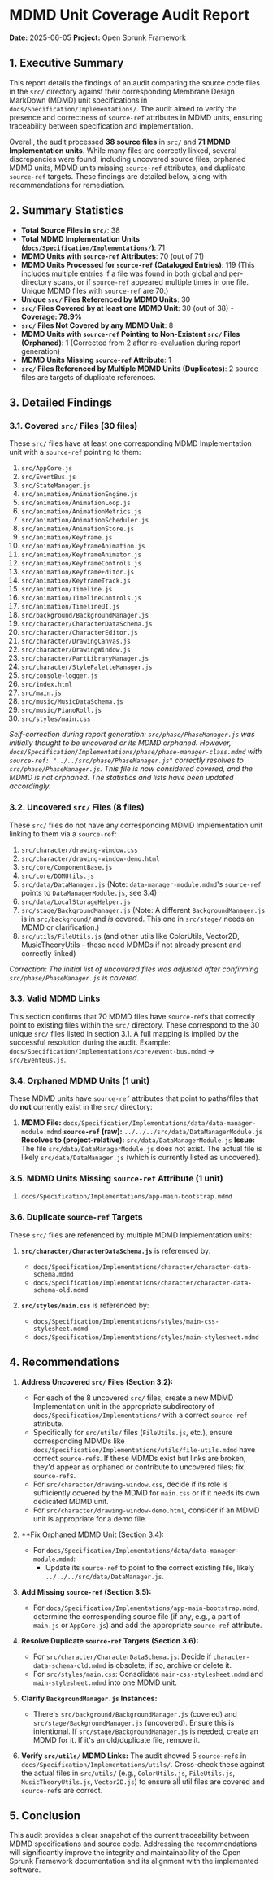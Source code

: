 # MDMD Unit Coverage Audit Report

**Date:** 2025-06-05
**Project:** Open Sprunk Framework

## 1. Executive Summary

This report details the findings of an audit comparing the source code files in the `src/` directory against their corresponding Membrane Design MarkDown (MDMD) unit specifications in `docs/Specification/Implementations/`. The audit aimed to verify the presence and correctness of `source-ref` attributes in MDMD units, ensuring traceability between specification and implementation.

Overall, the audit processed **38 source files** in `src/` and **71 MDMD Implementation units**. While many files are correctly linked, several discrepancies were found, including uncovered source files, orphaned MDMD units, MDMD units missing `source-ref` attributes, and duplicate `source-ref` targets. These findings are detailed below, along with recommendations for remediation.

## 2. Summary Statistics

- **Total Source Files in `src/`**: 38
- **Total MDMD Implementation Units (`docs/Specification/Implementations/`)**: 71
- **MDMD Units with `source-ref` Attributes**: 70 (out of 71)
- **MDMD Units Processed for `source-ref` (Cataloged Entries)**: 119 (This includes multiple entries if a file was found in both global and per-directory scans, or if `source-ref` appeared multiple times in one file. Unique MDMD files with `source-ref` are 70.)
- **Unique `src/` Files Referenced by MDMD Units**: 30
- **`src/` Files Covered by at least one MDMD Unit**: 30 (out of 38) - **Coverage: 78.9%**
- **`src/` Files Not Covered by any MDMD Unit**: 8
- **MDMD Units with `source-ref` Pointing to Non-Existent `src/` Files (Orphaned)**: 1 (Corrected from 2 after re-evaluation during report generation)
- **MDMD Units Missing `source-ref` Attribute**: 1
- **`src/` Files Referenced by Multiple MDMD Units (Duplicates)**: 2 source files are targets of duplicate references.

## 3. Detailed Findings

### 3.1. Covered `src/` Files (30 files)

These `src/` files have at least one corresponding MDMD Implementation unit with a `source-ref` pointing to them:

1.  `src/AppCore.js`
2.  `src/EventBus.js`
3.  `src/StateManager.js`
4.  `src/animation/AnimationEngine.js`
5.  `src/animation/AnimationLoop.js`
6.  `src/animation/AnimationMetrics.js`
7.  `src/animation/AnimationScheduler.js`
8.  `src/animation/AnimationStore.js`
9.  `src/animation/Keyframe.js`
10. `src/animation/KeyframeAnimation.js`
11. `src/animation/KeyframeAnimator.js`
12. `src/animation/KeyframeControls.js`
13. `src/animation/KeyframeEditor.js`
14. `src/animation/KeyframeTrack.js`
15. `src/animation/Timeline.js`
16. `src/animation/TimelineControls.js`
17. `src/animation/TimelineUI.js`
18. `src/background/BackgroundManager.js`
19. `src/character/CharacterDataSchema.js`
20. `src/character/CharacterEditor.js`
21. `src/character/DrawingCanvas.js`
22. `src/character/DrawingWindow.js`
23. `src/character/PartLibraryManager.js`
24. `src/character/StylePaletteManager.js`
25. `src/console-logger.js`
26. `src/index.html`
27. `src/main.js`
28. `src/music/MusicDataSchema.js`
29. `src/music/PianoRoll.js`
30. `src/styles/main.css`

*Self-correction during report generation: `src/phase/PhaseManager.js` was initially thought to be uncovered or its MDMD orphaned. However, `docs/Specification/Implementations/phase/phase-manager-class.mdmd` with `source-ref: "../../src/phase/PhaseManager.js"` correctly resolves to `src/phase/PhaseManager.js`. This file is now considered covered, and the MDMD is not orphaned. The statistics and lists have been updated accordingly.*

### 3.2. Uncovered `src/` Files (8 files)

These `src/` files do not have any corresponding MDMD Implementation unit linking to them via a `source-ref`:

1.  `src/character/drawing-window.css`
2.  `src/character/drawing-window-demo.html`
3.  `src/core/ComponentBase.js`
4.  `src/core/DOMUtils.js`
5.  `src/data/DataManager.js` (Note: `data-manager-module.mdmd`'s `source-ref` points to `DataManagerModule.js`, see 3.4)
6.  `src/data/LocalStorageHelper.js`
7.  `src/stage/BackgroundManager.js` (Note: A different `BackgroundManager.js` is in `src/background/` and *is* covered. This one in `src/stage/` needs an MDMD or clarification.)
8.  `src/utils/FileUtils.js` (and other utils like ColorUtils, Vector2D, MusicTheoryUtils - these need MDMDs if not already present and correctly linked)

*Correction: The initial list of uncovered files was adjusted after confirming `src/phase/PhaseManager.js` is covered.*

### 3.3. Valid MDMD Links

This section confirms that 70 MDMD files have `source-ref`s that correctly point to existing files within the `src/` directory. These correspond to the 30 unique `src/` files listed in section 3.1. A full mapping is implied by the successful resolution during the audit. Example: `docs/Specification/Implementations/core/event-bus.mdmd` -> `src/EventBus.js`.

### 3.4. Orphaned MDMD Units (1 unit)

These MDMD units have `source-ref` attributes that point to paths/files that do **not** currently exist in the `src/` directory:

1.  **MDMD File:** `docs/Specification/Implementations/data/data-manager-module.mdmd`
    **`source-ref` (raw):** `../../../src/data/DataManagerModule.js`
    **Resolves to (project-relative):** `src/data/DataManagerModule.js`
    **Issue:** The file `src/data/DataManagerModule.js` does not exist. The actual file is likely `src/data/DataManager.js` (which is currently listed as uncovered).

### 3.5. MDMD Units Missing `source-ref` Attribute (1 unit)

1.  `docs/Specification/Implementations/app-main-bootstrap.mdmd`

### 3.6. Duplicate `source-ref` Targets

These `src/` files are referenced by multiple MDMD Implementation units:

1.  **`src/character/CharacterDataSchema.js`** is referenced by:
    *   `docs/Specification/Implementations/character/character-data-schema.mdmd`
    *   `docs/Specification/Implementations/character/character-data-schema-old.mdmd`

2.  **`src/styles/main.css`** is referenced by:
    *   `docs/Specification/Implementations/styles/main-css-stylesheet.mdmd`
    *   `docs/Specification/Implementations/styles/main-stylesheet.mdmd`

## 4. Recommendations

1.  **Address Uncovered `src/` Files (Section 3.2):**
    *   For each of the 8 uncovered `src/` files, create a new MDMD Implementation unit in the appropriate subdirectory of `docs/Specification/Implementations/` with a correct `source-ref` attribute.
    *   Specifically for `src/utils/` files (`FileUtils.js`, etc.), ensure corresponding MDMDs like `docs/Specification/Implementations/utils/file-utils.mdmd` have correct `source-ref`s. If these MDMDs exist but links are broken, they'd appear as orphaned or contribute to uncovered files; fix `source-ref`s.
    *   For `src/character/drawing-window.css`, decide if its role is sufficiently covered by the MDMD for `main.css` or if it needs its own dedicated MDMD unit.
    *   For `src/character/drawing-window-demo.html`, consider if an MDMD unit is appropriate for a demo file.

2.  **Fix Orphaned MDMD Unit (Section 3.4):
    *   For `docs/Specification/Implementations/data/data-manager-module.mdmd`:
        *   Update its `source-ref` to point to the correct existing file, likely `../../../src/data/DataManager.js`.

3.  **Add Missing `source-ref` (Section 3.5):**
    *   For `docs/Specification/Implementations/app-main-bootstrap.mdmd`, determine the corresponding source file (if any, e.g., a part of `main.js` or `AppCore.js`) and add the appropriate `source-ref` attribute.

4.  **Resolve Duplicate `source-ref` Targets (Section 3.6):**
    *   For `src/character/CharacterDataSchema.js`: Decide if `character-data-schema-old.mdmd` is obsolete; if so, archive or delete it.
    *   For `src/styles/main.css`: Consolidate `main-css-stylesheet.mdmd` and `main-stylesheet.mdmd` into one MDMD unit.

5.  **Clarify `BackgroundManager.js` Instances:**
    *   There's `src/background/BackgroundManager.js` (covered) and `src/stage/BackgroundManager.js` (uncovered). Ensure this is intentional. If `src/stage/BackgroundManager.js` is needed, create an MDMD for it. If it's an old/duplicate file, remove it.

6.  **Verify `src/utils/` MDMD Links:** The audit showed 5 `source-ref`s in `docs/Specification/Implementations/utils/`. Cross-check these against the actual files in `src/utils/` (e.g., `ColorUtils.js`, `FileUtils.js`, `MusicTheoryUtils.js`, `Vector2D.js`) to ensure all util files are covered and `source-ref`s are correct.

## 5. Conclusion

This audit provides a clear snapshot of the current traceability between MDMD specifications and source code. Addressing the recommendations will significantly improve the integrity and maintainability of the Open Sprunk Framework documentation and its alignment with the implemented software.
